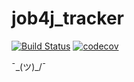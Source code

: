 # job4j_tracker
[![Build Status](https://travis-ci.com/AMakutsevi4/job4j_tracker.svg?branch=master)](https://travis-ci.com/AMakutsevi4/job4j_tracker)
[![codecov](https://codecov.io/gh/AMakutsevi4/job4j_tracker/branch/master/graph/badge.svg?token=AWCXVW1QNJ)](https://codecov.io/gh/AMakutsevi4/job4j_tracker)
 
¯\_(ツ)_/¯